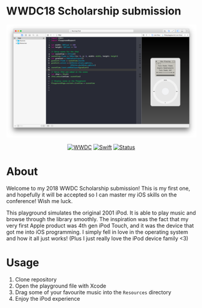 # WWDC18 Scholarship submission

<p align=center>
<a href="">
<img alt="screenshot" src="screenshot.png">
</a>
</p>
<p align=center>
    <a href="https://developer.apple.com/wwdc/"><img alt="WWDC" src="https://img.shields.io/badge/WWDC-2018-lightgray.svg"></a>
    <a href="https://swift.org"><img alt="Swift" src="https://img.shields.io/badge/Swift-4.0-oragne.svg"></a>
    <a href="https://developer.apple.com/wwdc/scholarships/"><img alt="Status" src="https://img.shields.io/badge/Status-accepted-green.svg"></a>
</p>

# About

Welcome to my 2018 WWDC Scholarship submission! This is my first one, and hopefully it will be accepted so I can master my iOS skills on the conference! Wish me luck.

This playground simulates the original 2001 iPod. It is able to play music and browse through the library smoothly. The inspiration was the fact that my very first Apple product was 4th gen iPod Touch, and it was the device that got me into iOS programming. I simply fell in love in the operating system and how it all just works! (Plus I just really love the iPod device family <3)

# Usage

1. Clone repository
2. Open the playground file with Xcode
3. Drag some of your favourite music into the `Resources` directory
4. Enjoy the iPod experience

